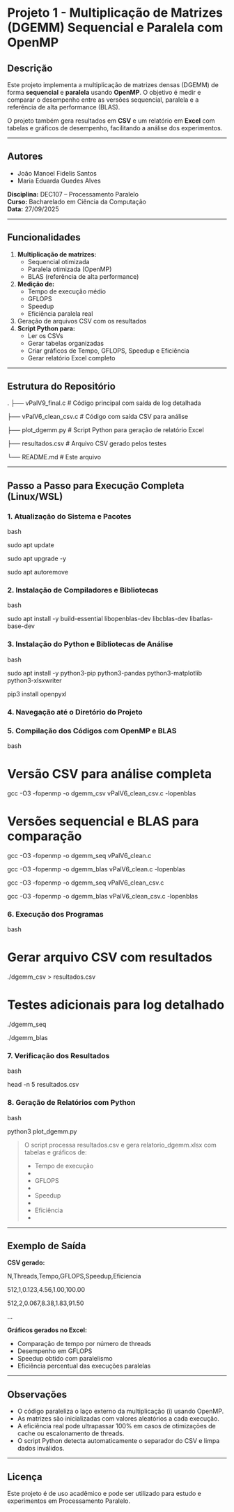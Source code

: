 # Projeto 1 - Multiplicação de Matrizes (DGEMM) Sequencial e Paralela com OpenMP

## Descrição

Este projeto implementa a multiplicação de matrizes densas (DGEMM) de forma **sequencial** e **paralela** usando **OpenMP**. O objetivo é medir e comparar o desempenho entre as versões sequencial, paralela e a referência de alta performance (BLAS).  

O projeto também gera resultados em **CSV** e um relatório em **Excel** com tabelas e gráficos de desempenho, facilitando a análise dos experimentos.

---

## Autores

- João Manoel Fidelis Santos  
- Maria Eduarda Guedes Alves  

**Disciplina:** DEC107 – Processamento Paralelo  
**Curso:** Bacharelado em Ciência da Computação  
**Data:** 27/09/2025

---

## Funcionalidades

1. **Multiplicação de matrizes:**
   - Sequencial otimizada
   - Paralela otimizada (OpenMP)
   - BLAS (referência de alta performance)
2. **Medição de:**
   - Tempo de execução médio
   - GFLOPS
   - Speedup
   - Eficiência paralela real
3. Geração de arquivos CSV com os resultados
4. **Script Python para:**
   - Ler os CSVs
   - Gerar tabelas organizadas
   - Criar gráficos de Tempo, GFLOPS, Speedup e Eficiência
   - Gerar relatório Excel completo

---

## Estrutura do Repositório



.
├── vPalV9_final.c          # Código principal com saída de log detalhada


├── vPalV6_clean_csv.c      # Código com saída CSV para análise


├── plot_dgemm.py           # Script Python para geração de relatório Excel


├── resultados.csv          # Arquivo CSV gerado pelos testes


└── README.md               # Este arquivo


---

## Passo a Passo para Execução Completa (Linux/WSL)

### 1. Atualização do Sistema e Pacotes

bash

sudo apt update

sudo apt upgrade -y

sudo apt autoremove


### 2. Instalação de Compiladores e Bibliotecas

bash

sudo apt install -y build-essential libopenblas-dev libcblas-dev libatlas-base-dev


### 3. Instalação do Python e Bibliotecas de Análise

bash

sudo apt install -y python3-pip python3-pandas python3-matplotlib python3-xlsxwriter

pip3 install openpyxl


### 4. Navegação até o Diretório do Projeto


### 5. Compilação dos Códigos com OpenMP e BLAS

bash
# Versão CSV para análise completa

gcc -O3 -fopenmp -o dgemm_csv vPalV6_clean_csv.c -lopenblas

# Versões sequencial e BLAS para comparação

gcc -O3 -fopenmp -o dgemm_seq vPalV6_clean.c

gcc -O3 -fopenmp -o dgemm_blas vPalV6_clean.c -lopenblas

gcc -O3 -fopenmp -o dgemm_seq vPalV6_clean_csv.c

gcc -O3 -fopenmp -o dgemm_blas vPalV6_clean_csv.c -lopenblas

### 6. Execução dos Programas

bash

# Gerar arquivo CSV com resultados

./dgemm_csv > resultados.csv


# Testes adicionais para log detalhado

./dgemm_seq

./dgemm_blas


### 7. Verificação dos Resultados

bash

head -n 5 resultados.csv


### 8. Geração de Relatórios com Python

bash

python3 plot_dgemm.py


> O script processa resultados.csv e gera relatorio_dgemm.xlsx com tabelas e gráficos de:
> 
>
> * Tempo de execução
> * 
> * GFLOPS
> * 
> * Speedup
> * 
> * Eficiência
> * 

---

## Exemplo de Saída

**CSV gerado:**


N,Threads,Tempo,GFLOPS,Speedup,Eficiencia

512,1,0.123,4.56,1.00,100.00

512,2,0.067,8.38,1.83,91.50

...


**Gráficos gerados no Excel:**

* Comparação de tempo por número de threads
* Desempenho em GFLOPS
* Speedup obtido com paralelismo
* Eficiência percentual das execuções paralelas

---

## Observações

* O código paraleliza o laço externo da multiplicação (i) usando OpenMP.
* As matrizes são inicializadas com valores aleatórios a cada execução.
* A eficiência real pode ultrapassar 100% em casos de otimizações de cache ou escalonamento de threads.
* O script Python detecta automaticamente o separador do CSV e limpa dados inválidos.

---

## Licença

Este projeto é de uso acadêmico e pode ser utilizado para estudo e experimentos em Processamento Paralelo.

